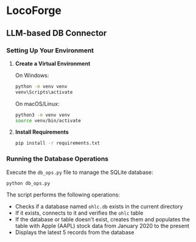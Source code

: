 # LocoForge

## LLM-based DB Connector


### Setting Up Your Environment

1. **Create a Virtual Environment**

   On Windows:
   ```bash
   python -m venv venv
   venv\Scripts\activate
   ```

   On macOS/Linux:
   ```bash
   python3 -m venv venv
   source venv/bin/activate
   ```

2. **Install Requirements**
   ```bash
   pip install -r requirements.txt
   ```

### Running the Database Operations

Execute the `db_ops.py` file to manage the SQLite database:

```bash
python db_ops.py
```

The script performs the following operations:
- Checks if a database named `ohlc.db` exists in the current directory
- If it exists, connects to it and verifies the `ohlc` table
- If the database or table doesn't exist, creates them and populates the table with Apple (AAPL) stock data from January 2020 to the present
- Displays the latest 5 records from the database


